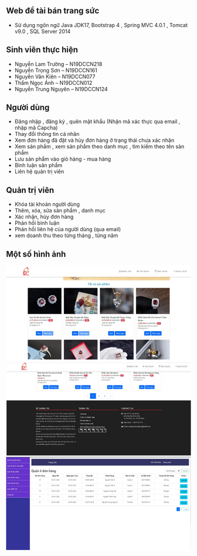 ## Web đề tài bán trang sức
- Sử dụng ngôn ngữ Java JDK17, Bootstrap 4 , Spring MVC 4.0.1 , Tomcat v9.0 , SQL Server 2014
## Sinh viên thực hiện
- Nguyễn Lam Trường – N19DCCN218
- Nguyễn Trọng Sơn – N19DCCN161
- Nguyễn Văn Kiên – N19DCCN077
- Thẩm Ngọc Ánh – N19DCCN012
- Nguyễn Trung Nguyên – N19DCCN124
## Người dùng
- Đăng nhập , đăng ký , quên mật khẩu (Nhận mã xác thực qua email , nhập mã Capcha)
- Thay đổi thông tin cá nhân
- Xem đơn hàng đã đặt và hủy đơn hàng ở trạng thái chưa xác nhận
- Xem sản phẩm , xem sản phẩm theo danh mục , tìm kiếm theo tên sản phẩm
- Lưu sản phẩm vào giỏ hàng - mua hàng
- Bình luận sản phẩm
- Liên hệ quản trị viên
## Quản trị viên
- Khóa tài khoản người dùng
- Thêm, xóa, sửa sản phẩm , danh mục
- Xác nhận, hủy đơn hàng
- Phản hồi bình luận
- Phản hồi liên hệ của người dùng (qua email)
- xem doanh thu theo từng tháng , từng năm
## Một số hình ảnh
![img_demo1](img1.png)
![img_demo2](img2.png)
![img_demo3](img3.png)

